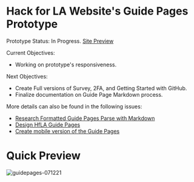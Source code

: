 # Hack for LA Website's Guide Pages Prototype

Prototype Status: In Progress. [Site Preview](https://alyssabenipayo.github.io/guidepages-prototype/)

Current Objectives:
- Working on prototype's responsiveness.

Next Objectives:
- Create Full versions of Survey, 2FA, and Getting Started with GitHub.
- Finalize documentation on Guide Page Markdown process.

More details can also be found in the following issues:
- [Research Formatted Guide Pages Parse with Markdown](https://github.com/hackforla/website/issues/1085)
- [Design HfLA Guide Pages](https://github.com/hackforla/website/issues/1525)
- [Create mobile version of the Guide Pages](https://github.com/hackforla/website/issues/1515)


# Quick Preview

![guidepages-071221](https://user-images.githubusercontent.com/38295612/125382019-c5779b80-e349-11eb-98c7-76f4b7787ec0.gif)

